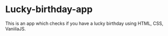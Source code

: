 # Lucky-birthday-app
This is an app which checks if you have a lucky birthday using HTML, CSS, VaniilaJS.
